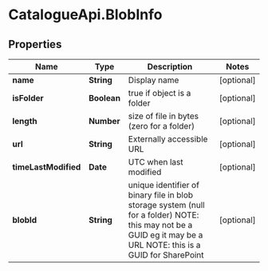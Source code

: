 # CatalogueApi.BlobInfo

## Properties
Name | Type | Description | Notes
------------ | ------------- | ------------- | -------------
**name** | **String** | Display name | [optional] 
**isFolder** | **Boolean** | true if object is a folder | [optional] 
**length** | **Number** | size of file in bytes (zero for a folder) | [optional] 
**url** | **String** | Externally accessible URL | [optional] 
**timeLastModified** | **Date** | UTC when last modified | [optional] 
**blobId** | **String** | unique identifier of binary file in blob storage system  (null for a folder)  NOTE:  this may not be a GUID eg it may be a URL  NOTE:  this is a GUID for SharePoint | [optional] 


